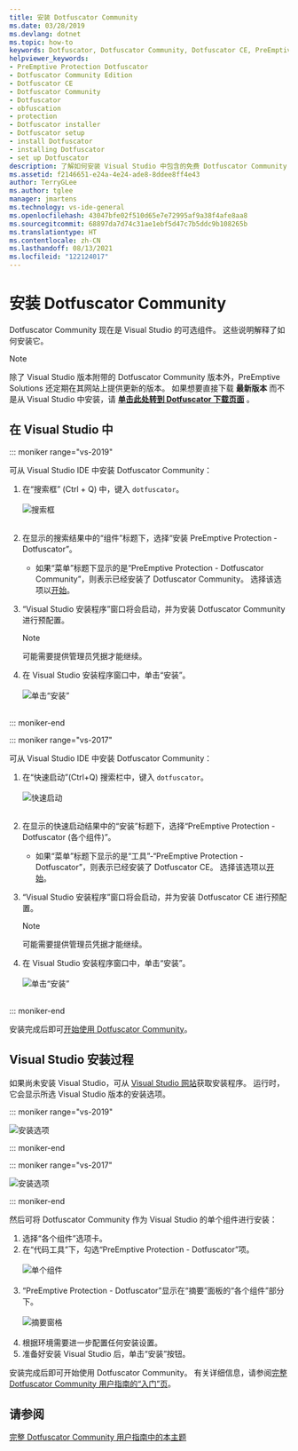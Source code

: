 ```yaml
---
title: 安装 Dotfuscator Community
ms.date: 03/28/2019
ms.devlang: dotnet
ms.topic: how-to
keywords: Dotfuscator, Dotfuscator Community, Dotfuscator CE, PreEmptive, PreEmptive Solutions, PreEmptive Protection, 保护, 社区版, 模糊处理, .NET, 免费, Visual Studio 2017, Visual Studio 2019, Visual Studio, 安装
helpviewer_keywords:
- PreEmptive Protection Dotfuscator
- Dotfuscator Community Edition
- Dotfuscator CE
- Dotfuscator Community
- Dotfuscator
- obfuscation
- protection
- Dotfuscator installer
- Dotfuscator setup
- install Dotfuscator
- installing Dotfuscator
- set up Dotfuscator
description: 了解如何安装 Visual Studio 中包含的免费 Dotfuscator Community 副本。
ms.assetid: f2146651-e24a-4e24-ade8-8ddee8ff4e43
author: TerryGLee
ms.author: tglee
manager: jmartens
ms.technology: vs-ide-general
ms.openlocfilehash: 43047bfe02f510d65e7e72995af9a38f4afe8aa8
ms.sourcegitcommit: 68897da7d74c31ae1ebf5d47c7b5ddc9b108265b
ms.translationtype: HT
ms.contentlocale: zh-CN
ms.lasthandoff: 08/13/2021
ms.locfileid: "122124017"
---
```

# <a name="install-dotfuscator-community"></a>安装 Dotfuscator Community

Dotfuscator Community 现在是 Visual Studio 的可选组件。
这些说明解释了如何安装它。

> [!NOTE]
> 除了 Visual Studio 版本附带的 Dotfuscator Community 版本外，PreEmptive Solutions 还定期在其网站上提供更新的版本。
> 如果想要直接下载 **最新版本** 而不是从 Visual Studio 中安装，请 **[单击此处转到 Dotfuscator 下载页面][download]** 。

## <a name="within-visual-studio"></a>在 Visual Studio 中

::: moniker range="vs-2019"

可从 Visual Studio IDE 中安装 Dotfuscator Community：

1. 在“搜索框” (Ctrl + Q) 中，键入 `dotfuscator`。 <br/> <br/> ![搜索框](media/install_in_vs19_12.png) <br/> <br/>

2. 在显示的搜索结果中的“组件”标题下，选择“安装 PreEmptive Protection - Dotfuscator”。
   * 如果“菜单”标题下显示的是“PreEmptive Protection - Dotfuscator Community”，则表示已经安装了 Dotfuscator Community。 选择该选项以[开始][get-started]。

3. “Visual Studio 安装程序”窗口将会启动，并为安装 Dotfuscator Community 进行预配置。
   > [!NOTE]
   > 可能需要提供管理员凭据才能继续。

4. 在 Visual Studio 安装程序窗口中，单击“安装”。 <br/> <br/> ![单击“安装”](media/install_in_vs19_34.png) <br/> <br/>

::: moniker-end

::: moniker range="vs-2017"

可从 Visual Studio IDE 中安装 Dotfuscator Community：

1. 在“快速启动”(Ctrl+Q) 搜索栏中，键入 `dotfuscator`。 <br/> <br/> ![快速启动](media/install_from_vs_12.png) <br/> <br/>

2. 在显示的快速启动结果中的“安装”标题下，选择“PreEmptive Protection - Dotfuscator (各个组件)”。
   * 如果“菜单”标题下显示的是“工具”-“PreEmptive Protection - Dotfuscator”，则表示已经安装了 Dotfuscator CE。 选择该选项以[开始][get-started]。

3. “Visual Studio 安装程序”窗口将会启动，并为安装 Dotfuscator CE 进行预配置。
   > [!NOTE]
   > 可能需要提供管理员凭据才能继续。

4. 在 Visual Studio 安装程序窗口中，单击“安装”。 <br/> <br/> ![单击“安装”](media/install_from_vs_345.png) <br/> <br/>

::: moniker-end

安装完成后即可[开始使用 Dotfuscator Community][get-started]。

## <a name="during-visual-studio-installation"></a>Visual Studio 安装过程

如果尚未安装 Visual Studio，可从 [Visual Studio 网站][vs-install]获取安装程序。
运行时，它会显示所选 Visual Studio 版本的安装选项。

::: moniker range="vs-2019"

![安装选项](media/install_ui.png)

::: moniker-end

::: moniker range="vs-2017"

![安装选项](media/install_ui_17.png)

::: moniker-end

然后可将 Dotfuscator Community 作为 Visual Studio 的单个组件进行安装：

1. 选择“各个组件”选项卡。
2. 在“代码工具”下，勾选“PreEmptive Protection - Dotfuscator”项。<br/> <br/> ![单个组件](media/install_individually_12.png) <br/> <br/>
3. “PreEmptive Protection - Dotfuscator”显示在“摘要”面板的“各个组件”部分下。 <br/> <br/> ![摘要窗格](media/install_individually_3.png) <br/> <br/>
4. 根据环境需要进一步配置任何安装设置。
5. 准备好安装 Visual Studio 后，单击“安装”按钮。

安装完成后即可开始使用 Dotfuscator Community。 有关详细信息，请参阅[完整 Dotfuscator Community 用户指南的“入门”页][get-started]。

## <a name="see-also"></a>请参阅

[完整 Dotfuscator Community 用户指南中的本主题](https://www.preemptive.com/dotfuscator/ce/docs/help/)

<!-- Copyright © 2019 PreEmptive Solutions, LLC -->

[vs-install]:  https://visualstudio.microsoft.com/downloads/
[get-started]:  https://www.preemptive.com/dotfuscator/ce/docs/help/gui_getstarted.html

[download]:  https://www.preemptive.com/products/dotfuscator/downloads

[full]:  https://www.preemptive.com/dotfuscator/ce/docs/help/intro_install.html
